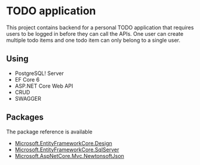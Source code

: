 # TODO application 

This project contains backend for a personal TODO application that requires
users to be logged in before they can call the APIs. One user can create multiple todo
items and one todo item can only belong to a single user.




## Using
- PostgreSQL!
 Server
- EF Core 6
- ASP.NET Core Web API
- CRUD
- SWAGGER

## Packages
The package reference is available
<ul>
  <li><a href="https://www.nuget.org/packages/Microsoft.EntityFrameworkCore.Design/">Microsoft.EntityFrameworkCore.Design</a></li>
  <li><a href="https://www.nuget.org/packages/Microsoft.EntityFrameworkCore.SqlServer/">Microsoft.EntityFrameworkCore.SqlServer</a></li>
  <li><a href="https://www.nuget.org/packages/Microsoft.AspNetCore.Mvc.NewtonsoftJson/">Microsoft.AspNetCore.Mvc.NewtonsoftJson</a></li>
</ul>
